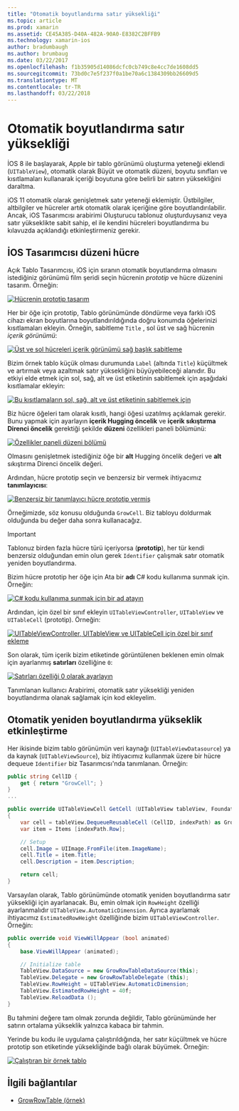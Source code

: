 ```yaml
---
title: "Otomatik boyutlandırma satır yüksekliği"
ms.topic: article
ms.prod: xamarin
ms.assetid: CE45A385-D40A-482A-90A0-E8382C2BFFB9
ms.technology: xamarin-ios
author: bradumbaugh
ms.author: brumbaug
ms.date: 03/22/2017
ms.openlocfilehash: f1b35905d14086dcfc0cb749c8e4cc7de1608dd5
ms.sourcegitcommit: 73bd0c7e5f237f0a1be70a6c1384309bb26609d5
ms.translationtype: MT
ms.contentlocale: tr-TR
ms.lasthandoff: 03/22/2018
---
```

# <a name="auto-sizing-row-height"></a>Otomatik boyutlandırma satır yüksekliği

İOS 8 ile başlayarak, Apple bir tablo görünümü oluşturma yeteneği eklendi (`UITableView`), otomatik olarak Büyüt ve otomatik düzeni, boyutu sınıfları ve kısıtlamaları kullanarak içeriği boyutuna göre belirli bir satırın yüksekliğini daraltma.

iOS 11 otomatik olarak genişletmek satır yeteneği eklemiştir. Üstbilgiler, altbilgiler ve hücreler artık otomatik olarak içeriğine göre boyutlandırılabilir. Ancak, iOS Tasarımcısı arabirimi Oluşturucu tablonuz oluşturduysanız veya satır yükseklikte sabit sahip, el ile kendini hücreleri boyutlandırma bu kılavuzda açıklandığı etkinleştirmeniz gerekir.

## <a name="cell-layout-in-the-ios-designer"></a>İOS Tasarımcısı düzeni hücre

Açık Tablo Tasarımcısı, iOS için sıranın otomatik boyutlandırma olmasını istediğiniz görünümü film şeridi seçin hücrenin *prototip* ve hücre düzenini tasarım. Örneğin:

[![](autosizing-row-height-images/table01.png "Hücrenin prototip tasarım")](autosizing-row-height-images/table01.png#lightbox)

Her bir öğe için prototip, Tablo görünümünde döndürme veya farklı iOS cihazı ekran boyutlarına boyutlandırıldığında doğru konumda öğelerinizi kısıtlamaları ekleyin. Örneğin, sabitleme `Title` , sol üst ve sağ hücrenin *içerik görünümü*:

[![](autosizing-row-height-images/table02.png "Üst ve sol hücreleri içerik görünümü sağ başlık sabitleme")](autosizing-row-height-images/table02.png#lightbox)

Bizim örnek tablo küçük olması durumunda `Label` (altında `Title`) küçültmek ve artırmak veya azaltmak satır yüksekliğini büyüyebileceği alanıdır. Bu etkiyi elde etmek için sol, sağ, alt ve üst etiketinin sabitlemek için aşağıdaki kısıtlamalar ekleyin:

[![](autosizing-row-height-images/table03.png "Bu kısıtlamaların sol, sağ, alt ve üst etiketinin sabitlemek için")](autosizing-row-height-images/table03.png#lightbox)

Biz hücre öğeleri tam olarak kısıtlı, hangi öğesi uzatılmış açıklamak gerekir. Bunu yapmak için ayarlayın **içerik Hugging öncelik** ve **içerik sıkıştırma Direnci öncelik** gerektiği şekilde **düzeni** özellikleri paneli bölümünü:

[![](autosizing-row-height-images/table03a.png "Özellikler paneli düzeni bölümü")](autosizing-row-height-images/table03a.png#lightbox)

Olmasını genişletmek istediğiniz öğe bir **alt** Hugging öncelik değeri ve **alt** sıkıştırma Direnci öncelik değeri.

Ardından, hücre prototip seçin ve benzersiz bir vermek ihtiyacımız **tanımlayıcısı**:

[![](autosizing-row-height-images/table04.png "Benzersiz bir tanımlayıcı hücre prototip vermiş")](autosizing-row-height-images/table04.png#lightbox)

Örneğimizde, söz konusu olduğunda `GrowCell`. Biz tabloyu doldurmak olduğunda bu değer daha sonra kullanacağız.

> [!IMPORTANT]
> Tablonuz birden fazla hücre türü içeriyorsa (**prototip**), her tür kendi benzersiz olduğundan emin olun gerek `Identifier` çalışmak satır otomatik yeniden boyutlandırma.

Bizim hücre prototip her öğe için Ata bir **adı** C# kodu kullanıma sunmak için. Örneğin:

[![](autosizing-row-height-images/table05.png "C# kodu kullanıma sunmak için bir ad atayın")](autosizing-row-height-images/table05.png#lightbox)

Ardından, için özel bir sınıf ekleyin `UITableViewController`, `UITableView` ve `UITableCell` (prototip). Örneğin: 

[![](autosizing-row-height-images/table06.png "UITableViewController, UITableView ve UITableCell için özel bir sınıf ekleme")](autosizing-row-height-images/table06.png#lightbox)

Son olarak, tüm içerik bizim etiketinde görüntülenen beklenen emin olmak için ayarlanmış **satırları** özelliğine `0`:

[![](autosizing-row-height-images/table06.png "Satırları özelliği 0 olarak ayarlayın")](autosizing-row-height-images/table06a.png#lightbox)

Tanımlanan kullanıcı Arabirimi, otomatik satır yüksekliği yeniden boyutlandırma olanak sağlamak için kod ekleyelim.

## <a name="enabling-auto-resizing-height"></a>Otomatik yeniden boyutlandırma yükseklik etkinleştirme

Her ikisinde bizim tablo görünümün veri kaynağı (`UITableViewDatasource`) ya da kaynak (`UITableViewSource`), biz ihtiyacımız kullanmak üzere bir hücre dequeue `Identifier` biz Tasarımcısı'nda tanımlanan. Örneğin:

```csharp
public string CellID {
    get { return "GrowCell"; }
}
...

public override UITableViewCell GetCell (UITableView tableView, Foundation.NSIndexPath indexPath)
{
    var cell = tableView.DequeueReusableCell (CellID, indexPath) as GrowRowTableCell;
    var item = Items [indexPath.Row];

    // Setup
    cell.Image = UIImage.FromFile(item.ImageName);
    cell.Title = item.Title;
    cell.Description = item.Description;

    return cell;
}
```

Varsayılan olarak, Tablo görünümünde otomatik yeniden boyutlandırma satır yüksekliği için ayarlanacak. Bu, emin olmak için `RowHeight` özelliği ayarlanmalıdır `UITableView.AutomaticDimension`. Ayrıca ayarlamak ihtiyacımız `EstimatedRowHeight` özelliğinde bizim `UITableViewController`. Örneğin:

```csharp
public override void ViewWillAppear (bool animated)
{
    base.ViewWillAppear (animated);

    // Initialize table
    TableView.DataSource = new GrowRowTableDataSource(this);
    TableView.Delegate = new GrowRowTableDelegate (this);
    TableView.RowHeight = UITableView.AutomaticDimension;
    TableView.EstimatedRowHeight = 40f;
    TableView.ReloadData ();
}
```

Bu tahmini değere tam olmak zorunda değildir, Tablo görünümünde her satırın ortalama yükseklik yalnızca kabaca bir tahmin.

Yerinde bu kodu ile uygulama çalıştırıldığında, her satır küçültmek ve hücre prototip son etiketinde yüksekliğinde bağlı olarak büyümek. Örneğin:

[![](autosizing-row-height-images/table07.png "Çalıştıran bir örnek tablo")](autosizing-row-height-images/table07.png#lightbox)


## <a name="related-links"></a>İlgili bağlantılar

- [GrowRowTable (örnek)](https://developer.xamarin.com/samples/monotouch/GrowRowTable/)
